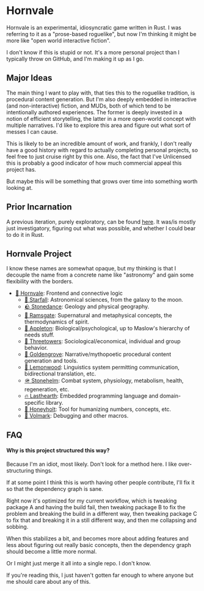 # Hornvale
Hornvale is an experimental, idiosyncratic game written in Rust.  I was referring to it as a "prose-based roguelike", but now I'm thinking it might be more like "open world interactive fiction".  

I don't know if this is stupid or not.  It's a more personal project than I typically throw on GitHub, and I'm making it up as I go.

## Major Ideas
The main thing I want to play with, that ties this to the roguelike tradition, is procedural content generation.  But I'm also deeply embedded in interactive (and non-interactive) fiction, and MUDs, both of which tend to be intentionally authored experiences.  The former is deeply invested in a notion of efficient storytelling, the latter in a more open-world concept with multiple narratives.  I'd like to explore this area and figure out what sort of messes I can cause.

This is likely to be an incredible amount of work, and frankly, I don't really have a good history with regard to actually completing personal projects, so feel free to just cruise right by this one.  Also, the fact that I've Unlicensed this is probably a good indicator of how much commercial appeal this project has.

But maybe this will be something that grows over time into something worth looking at.

## Prior Incarnation
A previous iteration, purely exploratory, can be found [here](https://github.com/ndouglas/hornvale-rust/).  It was/is mostly just investigatory, figuring out what was possible, and whether I could bear to do it in Rust.

## Hornvale Project
I know these names are somewhat opaque, but my thinking is that I decouple the name from a concrete name like "astronomy" and gain some flexibility with the borders.

- [📯 Hornvale](https://github.com/ndouglas/hornvale/): Frontend and connective logic
  - [💫 Starfall](./starfall/README.md): Astronomical sciences, from the galaxy to the moon.
  - [🪨 Stonedance](./stonedance/README.md): Geology and physical geography.
  - [🐏 Ramsgate](./ramsgate/README.md): Supernatural and metaphysical concepts, the thermodynamics of spirit.
  - [🍎 Appleton](./appleton/README.md): Biological/psychological, up to Maslow's hierarchy of needs stuff.
  - [🗼 Threetowers](./threetowers/README.md): Sociological/economical, individual and group behavior.
  - [🌿 Goldengrove](./goldengrove/README.md): Narrative/mythopoetic procedural content generation and tools.
  - [🍋 Lemonwood](./lemonwood/README.md): Linguistics system permitting communication, bidirectional translation, etc.
  - [🪖 Stonehelm](./stonehelm/README.md): Combat system, physiology, metabolism, health, regeneration, etc.
  - [🔥 Lasthearth](./lasthearth/README.md): Embedded programming language and domain-specific library.
  - [🍯 Honeyholt](./honeyholt/README.md): Tool for humanizing numbers, concepts, etc.
  - [🐋 Volmark](./volmark/README.md): Debugging and other macros.

## FAQ

#### Why is this project structured this way?
Because I'm an idiot, most likely.  Don't look for a method here.  I like over-structuring things.  

If at some point I think this is worth having other people contribute, I'll fix it so that the dependency graph is sane.  

Right now it's optimized for my current workflow, which is tweaking package A and having the build fail, then tweaking package B to fix the problem and breaking the build in a different way, then tweaking package C to fix that and breaking it in a still different way, and then me collapsing and sobbing.  

When this stabilizes a bit, and becomes more about adding features and less about figuring out really basic concepts, then the dependency graph should become a little more normal.

Or I might just merge it all into a single repo.  I don't know.

If you're reading this, I just haven't gotten far enough to where anyone but me should care about any of this.

